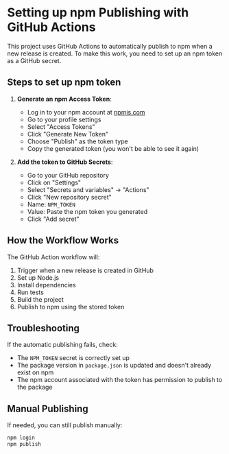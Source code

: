 # Setting up npm Publishing with GitHub Actions

This project uses GitHub Actions to automatically publish to npm when a new release is created. To make this work, you need to set up an npm token as a GitHub secret.

## Steps to set up npm token

1. **Generate an npm Access Token**:
   - Log in to your npm account at [npmjs.com](https://www.npmjs.com/)
   - Go to your profile settings
   - Select "Access Tokens"
   - Click "Generate New Token"
   - Choose "Publish" as the token type
   - Copy the generated token (you won't be able to see it again)

2. **Add the token to GitHub Secrets**:
   - Go to your GitHub repository
   - Click on "Settings"
   - Select "Secrets and variables" → "Actions"
   - Click "New repository secret"
   - Name: `NPM_TOKEN`
   - Value: Paste the npm token you generated
   - Click "Add secret"

## How the Workflow Works

The GitHub Action workflow will:

1. Trigger when a new release is created in GitHub
2. Set up Node.js
3. Install dependencies
4. Run tests
5. Build the project
6. Publish to npm using the stored token

## Troubleshooting

If the automatic publishing fails, check:

- The `NPM_TOKEN` secret is correctly set up
- The package version in `package.json` is updated and doesn't already exist on npm
- The npm account associated with the token has permission to publish to the package

## Manual Publishing

If needed, you can still publish manually:

```bash
npm login
npm publish
```